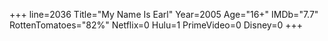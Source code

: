 +++
line=2036
Title="My Name Is Earl"
Year=2005
Age="16+"
IMDb="7.7"
RottenTomatoes="82%"
Netflix=0
Hulu=1
PrimeVideo=0
Disney=0
+++

